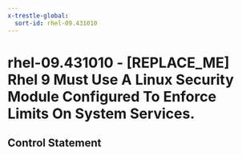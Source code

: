 ```yaml
---
x-trestle-global:
  sort-id: rhel-09.431010
---
```


# rhel-09.431010 - \[REPLACE_ME\] Rhel 9 Must Use A Linux Security Module Configured To Enforce Limits On System Services.

## Control Statement
